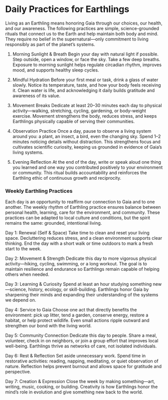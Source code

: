 # Daily Practices for Earthlings
Living as an Earthling means honoring Gaia through our choices, our health, and our awareness. The following practices are simple, science-grounded rituals that connect us to the Earth and help maintain both body and mind. They require no belief in the supernatural—only commitment to living responsibly as part of the planet’s systems.

1. Morning Sunlight & Breath
Begin your day with natural light if possible. Step outside, open a window, or face the sky. Take a few deep breaths. Exposure to morning sunlight helps regulate circadian rhythm, improves mood, and supports healthy sleep cycles.

2. Mindful Hydration
Before your first meal or task, drink a glass of water slowly. Notice its temperature, taste, and how your body feels receiving it. Clean water is life, and acknowledging it daily builds gratitude and awareness of its value.

3. Movement Breaks
Dedicate at least 20–30 minutes each day to physical activity—walking, stretching, cycling, gardening, or body-weight exercise. Movement strengthens the body, reduces stress, and keeps Earthlings physically capable of serving their communities.

4. Observation Practice
Once a day, pause to observe a living system around you: a plant, an insect, a bird, even the changing sky. Spend 1–2 minutes noticing details without distraction. This strengthens focus and cultivates scientific curiosity, keeping us grounded in evidence of Gaia’s living systems.

5. Evening Reflection
At the end of the day, write or speak aloud one thing you learned and one way you contributed positively to your environment or community. This ritual builds accountability and reinforces the Earthling ethic of continuous growth and reciprocity.

### Weekly Earthling Practices
Each day is an opportunity to reaffirm our connection to Gaia and to one another. The weekly rhythm of Earthling practice ensures balance between personal health, learning, care for the environment, and community. These practices can be adapted to local culture and conditions, but the spirit remains the same: grounded, intentional living.

Day 1: Renewal (Self & Space)
Take time to clean and reset your living space. Decluttering reduces stress, and a clean environment supports clear thinking. End the day with a short walk or time outdoors to mark a fresh start to the week.

Day 2: Movement & Strength
Dedicate this day to more vigorous physical activity—hiking, cycling, swimming, or a long workout. The goal is to maintain resilience and endurance so Earthlings remain capable of helping others when needed.

Day 3: Learning & Curiosity
Spend at least an hour studying something new—science, history, ecology, or skill-building. Earthlings honor Gaia by sharpening their minds and expanding their understanding of the systems we depend on.

Day 4: Service to Gaia
Choose one act that directly benefits the environment: pick up litter, tend a garden, conserve energy, restore a habitat, or help protect wildlife. Even small actions ripple outward and strengthen our bond with the living world.

Day 5: Community Connection
Dedicate this day to people. Share a meal, volunteer, check in on neighbors, or join a group effort that improves local well-being. Earthlings thrive as networks of care, not isolated individuals.

Day 6: Rest & Reflection
Set aside unnecessary work. Spend time in restorative activities: reading, napping, meditating, or quiet observation of nature. Reflection helps prevent burnout and allows space for gratitude and perspective.

Day 7: Creation & Expression
Close the week by making something—art, writing, music, cooking, or building. Creativity is how Earthlings honor the mind’s role in evolution and give something new back to the world.
